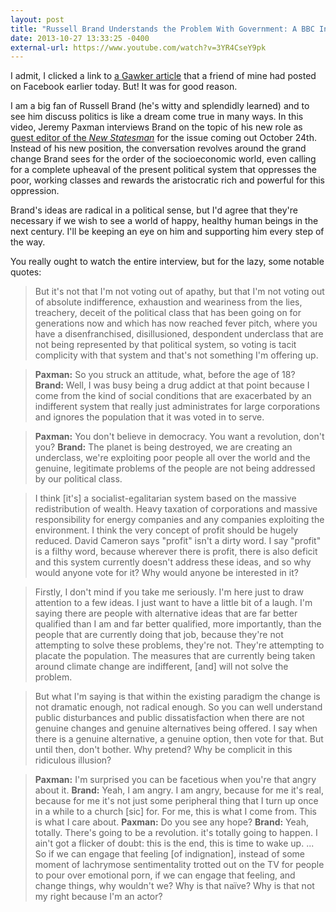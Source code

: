 ```yaml
---
layout: post
title: "Russell Brand Understands the Problem With Government: A BBC Interview"
date: 2013-10-27 13:33:25 -0400
external-url: https://www.youtube.com/watch?v=3YR4CseY9pk
---
```


I admit, I clicked a link to [a Gawker article][] that a friend of mine had
posted on Facebook earlier today. But! It was for good reason.

I am a big fan of Russell Brand (he's witty and splendidly learned) and to see
him discuss politics is like a dream come true in many ways. In this video,
Jeremy Paxman interviews Brand on the topic of his new role as [guest editor of
the _New Statesman_][] for the issue coming out October 24th. Instead of his new
position, the conversation revolves around the grand change Brand sees for the
order of the socioeconomic world, even calling for a complete upheaval of the
present political system that oppresses the poor, working classes and rewards
the aristocratic rich and powerful for this oppression.

Brand's ideas are radical in a political sense, but I'd agree that they're
necessary if we wish to see a world of happy, healthy human beings in the next
century. I'll be keeping an eye on him and supporting him every step of the way.

[a Gawker article]: http://gawker.com/russell-brand-may-have-started-a-revolution-last-night-1451318185
[guest editor of the _New Statesman_]: http://www.newstatesman.com/politics/2013/10/russell-brand-on-revolution

You really ought to watch the entire interview, but for the lazy, some notable
quotes:

> But it's not that I'm not voting out of apathy, but that I'm not voting out of
> absolute indifference, exhaustion and weariness from the lies, treachery,
> deceit of the political class that has been going on for generations now and
> which has now reached fever pitch, where you have a disenfranchised,
> disillusioned, despondent underclass that are not being represented by that
> political system, so voting is tacit complicity with that system and that's
> not something I'm offering up.

> **Paxman:** So you struck an attitude, what, before the age of 18?
> **Brand:** Well, I was busy being a drug addict at that point because I come
> from the kind of social conditions that are exacerbated by an indifferent
> system that really just administrates for large corporations and ignores the
> population that it was voted in to serve.

> **Paxman:** You don't believe in democracy. You want a revolution, don't you?
> **Brand:** The planet is being destroyed, we are creating an underclass, we're
> exploiting poor people all over the world and the genuine, legitimate problems
> of the people are not being addressed by our political class.

> I think [it's] a socialist-egalitarian system based on the massive
> redistribution of wealth. Heavy taxation of corporations and massive
> responsibility for energy companies and any companies exploiting the
> environment. I think the very concept of profit should be hugely reduced.
> David Cameron says "profit" isn't a dirty word. I say "profit" is a filthy
> word, because wherever there is profit, there is also deficit and this system
> currently doesn't address these ideas, and so why would anyone vote for it?
> Why would anyone be interested in it?

> Firstly, I don't mind if you take me seriously. I'm here just to draw
> attention to a few ideas. I just want to have a little bit of a laugh. I'm
> saying there are people with alternative ideas that are far better qualified
> than I am and far better qualified, more importantly, than the people that are
> currently doing that job, because they're not attempting to solve these
> problems, they're not. They're attempting to placate the population. The
> measures that are currently being taken around climate change are indifferent,
> [and] will not solve the problem.

> But what I'm saying is that within the existing paradigm the change is not
> dramatic enough, not radical enough. So you can well understand public
> disturbances and public dissatisfaction when there are not genuine changes and
> genuine alternatives being offered. I say when there is a genuine alternative,
> a genuine option, then vote for that. But until then, don't bother. Why
> pretend? Why be complicit in this ridiculous illusion?

> **Paxman:** I'm surprised you can be facetious when you're that angry about it.
> **Brand:** Yeah, I am angry. I am angry, because for me it's real, because for
> me it's not just some peripheral thing that I turn up once in a while to a
> church [sic] for. For me, this is what I come from. This is what I care about.
> **Paxman:** Do you see any hope?
> **Brand:** Yeah, totally. There's going to be a revolution. it's totally going
> to happen. I ain't got a flicker of doubt: this is the end, this is time to
> wake up.
> ...
> So if we can engage that feeling [of indignation], instead of some moment of
> lachrymose sentimentality trotted out on the TV for people to pour over
> emotional porn, if we can engage that feeling, and change things, why wouldn't
> we? Why is that naïve? Why is that not my right because I'm an actor?
